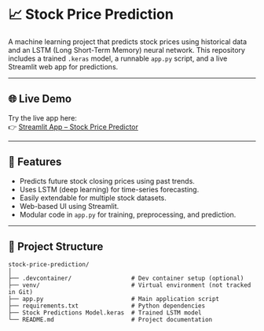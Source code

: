 # 📈 Stock Price Prediction

A machine learning project that predicts stock prices using historical data and an LSTM (Long Short-Term Memory) neural network. This repository includes a trained `.keras` model, a runnable `app.py` script, and a live Streamlit web app for predictions.

---

## 🌐 Live Demo

Try the live app here:  
👉 [Streamlit App – Stock Price Predictor](https://chaitanyakanade2405-stock-price-prediction-app-l1wkf1.streamlit.app/)

---

## 🧠 Features

- Predicts future stock closing prices using past trends.
- Uses LSTM (deep learning) for time-series forecasting.
- Easily extendable for multiple stock datasets.
- Web-based UI using Streamlit.
- Modular code in `app.py` for training, preprocessing, and prediction.

---

## 📁 Project Structure

```plaintext
stock-price-prediction/
│
├── .devcontainer/                 # Dev container setup (optional)
├── venv/                          # Virtual environment (not tracked in Git)
├── app.py                         # Main application script
├── requirements.txt               # Python dependencies
├── Stock Predictions Model.keras  # Trained LSTM model
└── README.md                      # Project documentation



